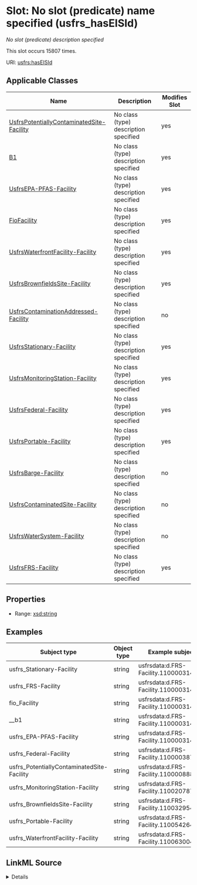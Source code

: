 

# Slot: No slot (predicate) name specified (usfrs_hasEISId)


_No slot (predicate) description specified_






This slot occurs 15807 times.


URI: [usfrs:hasEISId](http://sawgraph.spatialai.org/v1/us-frs#hasEISId)



<!-- no inheritance hierarchy -->





## Applicable Classes

| Name | Description | Modifies Slot |
| --- | --- | --- |
| [UsfrsPotentiallyContaminatedSite-Facility](../classes/UsfrsPotentiallyContaminatedSite-Facility.md) | No class (type) description specified |  yes  |
| [B1](../classes/B1.md) | No class (type) description specified |  yes  |
| [UsfrsEPA-PFAS-Facility](../classes/UsfrsEPA-PFAS-Facility.md) | No class (type) description specified |  yes  |
| [FioFacility](../classes/FioFacility.md) | No class (type) description specified |  yes  |
| [UsfrsWaterfrontFacility-Facility](../classes/UsfrsWaterfrontFacility-Facility.md) | No class (type) description specified |  yes  |
| [UsfrsBrownfieldsSite-Facility](../classes/UsfrsBrownfieldsSite-Facility.md) | No class (type) description specified |  yes  |
| [UsfrsContaminationAddressed-Facility](../classes/UsfrsContaminationAddressed-Facility.md) | No class (type) description specified |  no  |
| [UsfrsStationary-Facility](../classes/UsfrsStationary-Facility.md) | No class (type) description specified |  yes  |
| [UsfrsMonitoringStation-Facility](../classes/UsfrsMonitoringStation-Facility.md) | No class (type) description specified |  yes  |
| [UsfrsFederal-Facility](../classes/UsfrsFederal-Facility.md) | No class (type) description specified |  yes  |
| [UsfrsPortable-Facility](../classes/UsfrsPortable-Facility.md) | No class (type) description specified |  yes  |
| [UsfrsBarge-Facility](../classes/UsfrsBarge-Facility.md) | No class (type) description specified |  no  |
| [UsfrsContaminatedSite-Facility](../classes/UsfrsContaminatedSite-Facility.md) | No class (type) description specified |  no  |
| [UsfrsWaterSystem-Facility](../classes/UsfrsWaterSystem-Facility.md) | No class (type) description specified |  no  |
| [UsfrsFRS-Facility](../classes/UsfrsFRS-Facility.md) | No class (type) description specified |  yes  |







## Properties

* Range: [xsd:string](http://www.w3.org/2001/XMLSchema#string)






## Examples

| Subject type | Object type | Example subject | Example object | Occurrences |
| --- | --- | --- | --- | --- |
| usfrs_Stationary-Facility | string | usfrsdata:d.FRS-Facility.110000314204 | 8024911 | 15509 |
| usfrs_FRS-Facility | string | usfrsdata:d.FRS-Facility.110000314204 | 8024911 | 15807 |
| fio_Facility | string | usfrsdata:d.FRS-Facility.110000314204 | 8024911 | 15807 |
| __b1 | string | usfrsdata:d.FRS-Facility.110000314204 | 8024911 | 15807 |
| usfrs_EPA-PFAS-Facility | string | usfrsdata:d.FRS-Facility.110000314295 | 5987711 | 3265 |
| usfrs_Federal-Facility | string | usfrsdata:d.FRS-Facility.110000387714 | 8251211 | 41 |
| usfrs_PotentiallyContaminatedSite-Facility | string | usfrsdata:d.FRS-Facility.110000888585 | 930511 | 5 |
| usfrs_MonitoringStation-Facility | string | usfrsdata:d.FRS-Facility.110020787068 | 4867211 | 3 |
| usfrs_BrownfieldsSite-Facility | string | usfrsdata:d.FRS-Facility.110032954710 | 4690211 | 3 |
| usfrs_Portable-Facility | string | usfrsdata:d.FRS-Facility.110054264274 | 14704511 | 194 |
| usfrs_WaterfrontFacility-Facility | string | usfrsdata:d.FRS-Facility.110063004323 | 5430311 | 1 |




## LinkML Source

<details>

```yaml
name: usfrs_hasEISId
annotations:
  count:
    tag: count
    value: 15807
description: No slot (predicate) description specified
title: No slot (predicate) name specified
examples:
- object:
    example_object: '8024911'
    example_object_type: string
    example_predicate: usfrs:hasEISId
    example_subject: usfrsdata:d.FRS-Facility.110000314204
    example_subject_type: usfrs_Stationary-Facility
- object:
    example_object: '8024911'
    example_object_type: string
    example_predicate: usfrs:hasEISId
    example_subject: usfrsdata:d.FRS-Facility.110000314204
    example_subject_type: usfrs_FRS-Facility
- object:
    example_object: '8024911'
    example_object_type: string
    example_predicate: usfrs:hasEISId
    example_subject: usfrsdata:d.FRS-Facility.110000314204
    example_subject_type: fio_Facility
- object:
    example_object: '8024911'
    example_object_type: string
    example_predicate: usfrs:hasEISId
    example_subject: usfrsdata:d.FRS-Facility.110000314204
    example_subject_type: __b1
- object:
    example_object: '5987711'
    example_object_type: string
    example_predicate: usfrs:hasEISId
    example_subject: usfrsdata:d.FRS-Facility.110000314295
    example_subject_type: usfrs_EPA-PFAS-Facility
- object:
    example_object: '8251211'
    example_object_type: string
    example_predicate: usfrs:hasEISId
    example_subject: usfrsdata:d.FRS-Facility.110000387714
    example_subject_type: usfrs_Federal-Facility
- object:
    example_object: '930511'
    example_object_type: string
    example_predicate: usfrs:hasEISId
    example_subject: usfrsdata:d.FRS-Facility.110000888585
    example_subject_type: usfrs_PotentiallyContaminatedSite-Facility
- object:
    example_object: '4867211'
    example_object_type: string
    example_predicate: usfrs:hasEISId
    example_subject: usfrsdata:d.FRS-Facility.110020787068
    example_subject_type: usfrs_MonitoringStation-Facility
- object:
    example_object: '4690211'
    example_object_type: string
    example_predicate: usfrs:hasEISId
    example_subject: usfrsdata:d.FRS-Facility.110032954710
    example_subject_type: usfrs_BrownfieldsSite-Facility
- object:
    example_object: '14704511'
    example_object_type: string
    example_predicate: usfrs:hasEISId
    example_subject: usfrsdata:d.FRS-Facility.110054264274
    example_subject_type: usfrs_Portable-Facility
- object:
    example_object: '5430311'
    example_object_type: string
    example_predicate: usfrs:hasEISId
    example_subject: usfrsdata:d.FRS-Facility.110063004323
    example_subject_type: usfrs_WaterfrontFacility-Facility
from_schema: fio-kg
rank: 1000
slot_uri: usfrs:hasEISId
alias: usfrs_hasEISId
domain_of:
- __b1
- fio_Facility
- usfrs_BrownfieldsSite-Facility
- usfrs_EPA-PFAS-Facility
- usfrs_FRS-Facility
- usfrs_Federal-Facility
- usfrs_MonitoringStation-Facility
- usfrs_Portable-Facility
- usfrs_PotentiallyContaminatedSite-Facility
- usfrs_Stationary-Facility
- usfrs_WaterfrontFacility-Facility
range: string

```
</details>